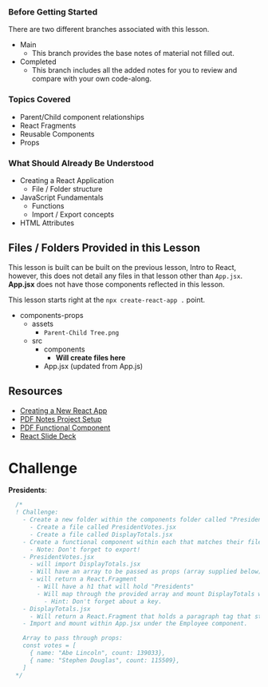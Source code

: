 ### Before Getting Started
There are two different branches associated with this lesson.
- Main
  - This branch provides the base notes of material not filled out.
- Completed
  - This branch includes all the added notes for you to review and compare with your own code-along.

### Topics Covered
- Parent/Child component relationships
- React Fragments
- Reusable Components
- Props 

### What Should Already Be Understood
- Creating a React Application
  - File / Folder structure
- JavaScript Fundamentals
  - Functions
  - Import / Export concepts
- HTML Attributes

## Files / Folders Provided in this Lesson
This lesson is built can be built on the previous lesson, Intro to React, however, this does not detail any files in that lesson other than `App.jsx`. **App.jsx** does not have those components reflected in this lesson.

This lesson starts right at the `npx create-react-app .` point.
- components-props
  - assets
    - `Parent-Child Tree.png`
  - src
    - components
      - **Will create files here**
    - App.jsx (updated from App.js)

## Resources
- [Creating a New React App](https://react.dev/learn/start-a-new-react-project)
- [PDF Notes Project Setup](https://files.gitbook.com/v0/b/gitbook-x-prod.appspot.com/o/spaces%2FtREBlxLhAPTB8ZVYiQy1%2Fuploads%2F85gYGO7YaVE24rYVczhc%2FCreating%20a%20React%20App.pdf?alt=media&token=bf0f7d96-a03e-4b50-9adc-d62af526c6c3)
- [PDF Functional Component](https://files.gitbook.com/v0/b/gitbook-x-prod.appspot.com/o/spaces%2FtREBlxLhAPTB8ZVYiQy1%2Fuploads%2FI7hJbXoIfL1qex9U8ipy%2FAppjs_FunctionalComponent.pdf?alt=media&token=6967bba4-00d7-4cd3-b568-cc99bec23c5e)
- [React Slide Deck](https://www.canva.com/design/DAFWhaqpzRc/qlUfqm93ZfFJSXl-N6yd9A/view#4)

# Challenge
**Presidents**:
```jsx
  /* 
  ! Challenge:
    - Create a new folder within the components folder called "Presidents"
      - Create a file called PresidentVotes.jsx
      - Create a file called DisplayTotals.jsx
    - Create a functional component within each that matches their file name.
      - Note: Don't forget to export!
    - PresidentVotes.jsx 
      - will import DisplayTotals.jsx
      - Will have an array to be passed as props (array supplied below)
      - will return a React.Fragment
        - Will have a h1 that will hold "Presidents"
        - Will map through the provided array and mount DisplayTotals with the values within each object.
          - Hint: Don't forget about a key.
    - DisplayTotals.jsx
      - Will return a React.Fragment that holds a paragraph tag that states "NAME had a total vote count of COUNT"
    - Import and mount within App.jsx under the Employee component.

    Array to pass through props:
    const votes = [
      { name: "Abe Lincoln", count: 139033},
      { name: "Stephen Douglas", count: 115509},
    ]
  */
```